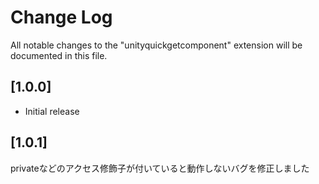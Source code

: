 # Change Log

All notable changes to the "unityquickgetcomponent" extension will be documented in this file.

## [1.0.0]
- Initial release

## [1.0.1]
privateなどのアクセス修飾子が付いていると動作しないバグを修正しました